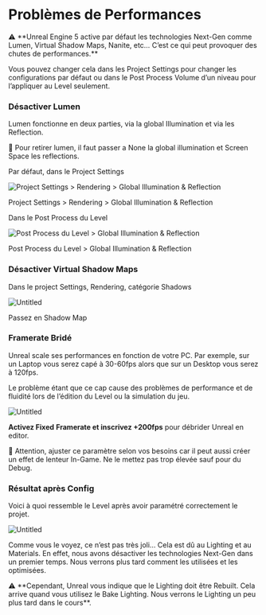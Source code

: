 # Problèmes de Performances

<aside>
⚠️ **Unreal Engine 5 active par défaut les technologies Next-Gen comme Lumen, Virtual Shadow Maps, Nanite, etc… C’est ce qui peut provoquer des chutes de performances.**

</aside>

Vous pouvez changer cela dans les Project Settings pour changer les configurations par défaut ou dans le Post Process Volume d’un niveau pour l’appliquer au Level seulement.

### Désactiver Lumen

Lumen fonctionne en deux parties, via la global Illumination et via les Reflection.

<aside>
📝 Pour retirer lumen, il faut passer a None la global illumination et Screen Space les reflections.

</aside>

Par défaut, dans le Project Settings

![Project Settings > Rendering > Global Illumination & Reflection](Premier%20Pas%20c35c9092e8654bf3b517b41e177a3b57/Untitled%2038.png)

Project Settings > Rendering > Global Illumination & Reflection

Dans le Post Process du Level 

![Post Process du Level > Global Illumination & Reflection](Premier%20Pas%20c35c9092e8654bf3b517b41e177a3b57/Untitled%2039.png)

Post Process du Level > Global Illumination & Reflection

### Désactiver Virtual Shadow Maps

Dans le project Settings, Rendering, catégorie Shadows

![Untitled](Premier%20Pas%20c35c9092e8654bf3b517b41e177a3b57/Untitled%2040.png)

Passez en Shadow Map

### Framerate Bridé

Unreal scale ses performances en fonction de votre PC. Par exemple, sur un Laptop vous serez capé à 30-60fps alors que sur un Desktop vous serez à 120fps.

Le problème étant que ce cap cause des problèmes de performance et de fluidité lors de l’édition du Level ou la simulation du jeu.

![Untitled](Premier%20Pas%20c35c9092e8654bf3b517b41e177a3b57/Untitled%2041.png)

**Activez Fixed** **Framerate et inscrivez +200fps** pour débrider Unreal en editor.

<aside>
🚨 Attention, ajuster ce paramètre selon vos besoins car il peut aussi créer un effet de lenteur In-Game. Ne le mettez pas trop élevée sauf pour du Debug.

</aside>

### Résultat après Config

Voici à quoi ressemble le Level après avoir paramétré correctement le projet.

![Untitled](Premier%20Pas%20c35c9092e8654bf3b517b41e177a3b57/Untitled%2042.png)

Comme vous le voyez, ce n’est pas très joli… Cela est dû au Lighting et au Materials. En effet, nous avons désactiver les technologies Next-Gen dans un premier temps. Nous verrons plus tard comment les utilisées et les optimisées.

<aside>
⚠️ **Cependant, Unreal vous indique que le Lighting doit être Rebuilt. Cela arrive quand vous utilisez le Bake Lighting. Nous verrons le Lighting un peu plus tard dans le cours**.

</aside>
